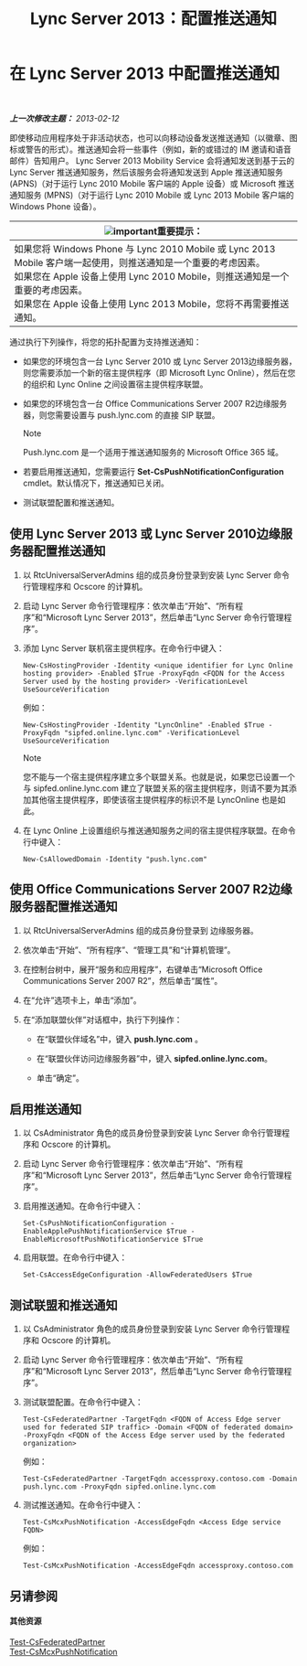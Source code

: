 ﻿---
title: Lync Server 2013：配置推送通知
TOCTitle: 配置推送通知
ms:assetid: d77f2c06-0fe6-45d5-8f08-808ab871b3e0
ms:mtpsurl: https://technet.microsoft.com/zh-cn/library/Hh690047(v=OCS.15)
ms:contentKeyID: 49314399
ms.date: 05/19/2016
mtps_version: v=OCS.15
ms.translationtype: HT
---

# 在 Lync Server 2013 中配置推送通知

 

_**上一次修改主题：** 2013-02-12_

即使移动应用程序处于非活动状态，也可以向移动设备发送推送通知（以徽章、图标或警告的形式）。推送通知会将一些事件（例如，新的或错过的 IM 邀请和语音邮件）告知用户。 Lync Server 2013 Mobility Service 会将通知发送到基于云的 Lync Server 推送通知服务，然后该服务会将通知发送到 Apple 推送通知服务 (APNS)（对于运行 Lync 2010 Mobile 客户端的 Apple 设备）或 Microsoft 推送通知服务 (MPNS)（对于运行 Lync 2010 Mobile 或 Lync 2013 Mobile 客户端的 Windows Phone 设备）。

<table>
<thead>
<tr class="header">
<th><img src="images/Gg398794.important(OCS.15).gif" title="important" alt="important" />重要提示：</th>
</tr>
</thead>
<tbody>
<tr class="odd">
<td>如果您将 Windows Phone 与 Lync 2010 Mobile 或 Lync 2013 Mobile 客户端一起使用，则推送通知是一个重要的考虑因素。<br />
如果您在 Apple 设备上使用 Lync 2010 Mobile，则推送通知是一个重要的考虑因素。<br />
如果您在 Apple 设备上使用 Lync 2013 Mobile，您将不再需要推送通知。</td>
</tr>
</tbody>
</table>


通过执行下列操作，将您的拓扑配置为支持推送通知：

  - 如果您的环境包含一台 Lync Server 2010 或 Lync Server 2013边缘服务器，则您需要添加一个新的宿主提供程序（即 Microsoft Lync Online），然后在您的组织和 Lync Online 之间设置宿主提供程序联盟。

  - 如果您的环境包含一台 Office Communications Server 2007 R2边缘服务器，则您需要设置与 push.lync.com 的直接 SIP 联盟。
    
    > [!NOTE]  
    > Push.lync.com 是一个适用于推送通知服务的 Microsoft Office 365 域。
    


  - 若要启用推送通知，您需要运行 **Set-CsPushNotificationConfiguration** cmdlet。默认情况下，推送通知已关闭。

  - 测试联盟配置和推送通知。

## 使用 Lync Server 2013 或 Lync Server 2010边缘服务器配置推送通知

1.  以 RtcUniversalServerAdmins 组的成员身份登录到安装 Lync Server 命令行管理程序和 Ocscore 的计算机。

2.  启动 Lync Server 命令行管理程序：依次单击“开始”、“所有程序”和“Microsoft Lync Server 2013”，然后单击“Lync Server 命令行管理程序”。

3.  添加 Lync Server 联机宿主提供程序。在命令行中键入：
    
        New-CsHostingProvider -Identity <unique identifier for Lync Online hosting provider> -Enabled $True -ProxyFqdn <FQDN for the Access Server used by the hosting provider> -VerificationLevel UseSourceVerification
    
    例如：
    
        New-CsHostingProvider -Identity "LyncOnline" -Enabled $True -ProxyFqdn "sipfed.online.lync.com" -VerificationLevel UseSourceVerification
    
    > [!NOTE]  
    > 您不能与一个宿主提供程序建立多个联盟关系。也就是说，如果您已设置一个与 sipfed.online.lync.com 建立了联盟关系的宿主提供程序，则请不要为其添加其他宿主提供程序，即使该宿主提供程序的标识不是 LyncOnline 也是如此。
    


4.  在 Lync Online 上设置组织与推送通知服务之间的宿主提供程序联盟。在命令行中键入：
    
        New-CsAllowedDomain -Identity "push.lync.com"

## 使用 Office Communications Server 2007 R2边缘服务器配置推送通知

1.  以 RtcUniversalServerAdmins 组的成员身份登录到 边缘服务器。

2.  依次单击“开始”、“所有程序”、“管理工具”和“计算机管理”。

3.  在控制台树中，展开“服务和应用程序”，右键单击“Microsoft Office Communications Server 2007 R2”，然后单击“属性”。

4.  在“允许”选项卡上，单击“添加”。

5.  在“添加联盟伙伴”对话框中，执行下列操作：
    
      - 在“联盟伙伴域名”中，键入 **push.lync.com** 。
    
      - 在“联盟伙伴访问边缘服务器”中，键入 **sipfed.online.lync.com**。
    
      - 单击“确定”。

## 启用推送通知

1.  以 CsAdministrator 角色的成员身份登录到安装 Lync Server 命令行管理程序和 Ocscore 的计算机。

2.  启动 Lync Server 命令行管理程序：依次单击“开始”、“所有程序”和“Microsoft Lync Server 2013”，然后单击“Lync Server 命令行管理程序”。

3.  启用推送通知。在命令行中键入：
    
        Set-CsPushNotificationConfiguration -EnableApplePushNotificationService $True -EnableMicrosoftPushNotificationService $True

4.  启用联盟。在命令行中键入：
    
        Set-CsAccessEdgeConfiguration -AllowFederatedUsers $True

## 测试联盟和推送通知

1.  以 CsAdministrator 角色的成员身份登录到安装 Lync Server 命令行管理程序和 Ocscore 的计算机。

2.  启动 Lync Server 命令行管理程序：依次单击“开始”、“所有程序”和“Microsoft Lync Server 2013”，然后单击“Lync Server 命令行管理程序”。

3.  测试联盟配置。在命令行中键入：
    
        Test-CsFederatedPartner -TargetFqdn <FQDN of Access Edge server used for federated SIP traffic> -Domain <FQDN of federated domain> -ProxyFqdn <FQDN of the Access Edge server used by the federated organization>
    
    例如：
    
        Test-CsFederatedPartner -TargetFqdn accessproxy.contoso.com -Domain push.lync.com -ProxyFqdn sipfed.online.lync.com

4.  测试推送通知。在命令行中键入：
    
        Test-CsMcxPushNotification -AccessEdgeFqdn <Access Edge service FQDN>
    
    例如：
    
        Test-CsMcxPushNotification -AccessEdgeFqdn accessproxy.contoso.com

## 另请参阅

#### 其他资源

[Test-CsFederatedPartner](https://docs.microsoft.com/en-us/powershell/module/skype/Test-CsFederatedPartner)  
[Test-CsMcxPushNotification](https://docs.microsoft.com/en-us/powershell/module/skype/Test-CsMcxPushNotification)

